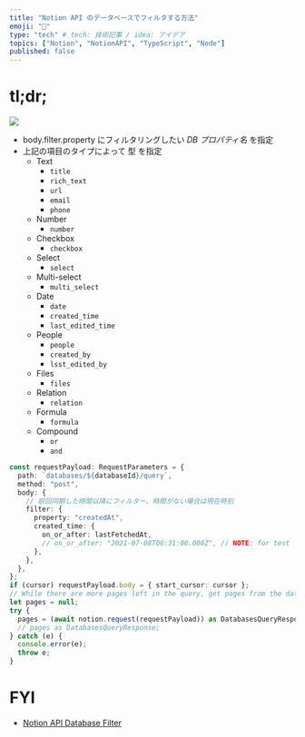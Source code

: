 ```yaml
---
title: "Notion API のデータベースでフィルタする方法"
emoji: "🌟"
type: "tech" # tech: 技術記事 / idea: アイデア
topics: ["Notion", "NotionAPI", "TypeScript", "Node"]
published: false
---
```


# tl;dr;

![](https://i.gyazo.com/c1cafd90401813804350f69e8799c224.png)


- body.filter.property にフィルタリングしたい _DB プロパティ名_ を指定
- 上記の項目のタイプによって 型 を指定
  - Text
    - `title`
    - `rich_text`
    - `url`
    - `email`
    - `phone`
  - Number
    - `number`
  - Checkbox
    - `checkbox`
  - Select
    - `select`
  - Multi-select
    - `multi_select`
  - Date
    - `date`
    - `created_time`
    - `last_edited_time`
  - People
    - `people`
    - `created_by`
    - `lsst_edited_by`
  - Files
    - `files`
  - Relation
    - `relation`
  - Formula
    - `formula`
  - Compound
    - `or`
    - `and`

```typescript
const requestPayload: RequestParameters = {
  path: `databases/${databaseId}/query`,
  method: "post",
  body: {
    // 前回同期した時間以降にフィルター、時間がない場合は現在時刻
    filter: {
      property: "createdAt",
      created_time: {
        on_or_after: lastFetchedAt,
        // on_or_after: "2021-07-08T06:31:00.000Z", // NOTE: for test
      },
    },
  },
};
if (cursor) requestPayload.body = { start_cursor: cursor };
// While there are more pages left in the query, get pages from the database.
let pages = null;
try {
  pages = (await notion.request(requestPayload)) as DatabasesQueryResponse;
  // pages as DatabasesQueryResponse;
} catch (e) {
  console.error(e);
  throw e;
}
```

# FYI

- [Notion API Database Filter](https://developers.notion.com/reference/post-database-query#post-database-query-filter)
